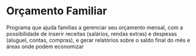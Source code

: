 # Orçamento Familiar
Programa que ajuda famílias a gerenciar seu orçamento mensal, com a
possibilidade de inserir receitas (salários, rendas extras) e despesas (aluguel, contas,
compras), e gerar relatórios sobre o saldo final do mês e áreas onde podem economizar
